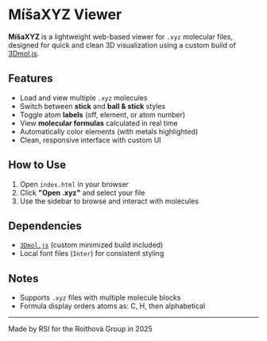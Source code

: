 # MíšaXYZ Viewer

**MíšaXYZ** is a lightweight web-based viewer for `.xyz` molecular files, designed for quick and clean 3D visualization using a custom build of [3Dmol.js](https://3dmol.org/).

## Features

- Load and view multiple `.xyz` molecules
- Switch between **stick** and **ball & stick** styles
- Toggle atom **labels** (off, element, or atom number)
- View **molecular formulas** calculated in real time
- Automatically color elements (with metals highlighted)
- Clean, responsive interface with custom UI

## How to Use

1. Open `index.html` in your browser
2. Click **"Open .xyz"** and select your file
3. Use the sidebar to browse and interact with molecules

## Dependencies

- [`3Dmol.js`](https://3dmol.csb.pitt.edu/) (custom minimized build included)
- Local font files (`Inter`) for consistent styling

## Notes

- Supports `.xyz` files with multiple molecule blocks
- Formula display orders atoms as: C, H, then alphabetical

---

Made by RSI for the Roithová Group in 2025
